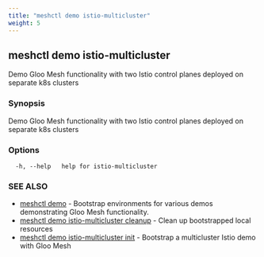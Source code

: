 ```yaml
---
title: "meshctl demo istio-multicluster"
weight: 5
---
```

## meshctl demo istio-multicluster

Demo Gloo Mesh functionality with two Istio control planes deployed on separate k8s clusters

### Synopsis

Demo Gloo Mesh functionality with two Istio control planes deployed on separate k8s clusters

### Options

```
  -h, --help   help for istio-multicluster
```

### SEE ALSO

* [meshctl demo](../meshctl_demo)	 - Bootstrap environments for various demos demonstrating Gloo Mesh functionality.
* [meshctl demo istio-multicluster cleanup](../meshctl_demo_istio-multicluster_cleanup)	 - Clean up bootstrapped local resources
* [meshctl demo istio-multicluster init](../meshctl_demo_istio-multicluster_init)	 - Bootstrap a multicluster Istio demo with Gloo Mesh

